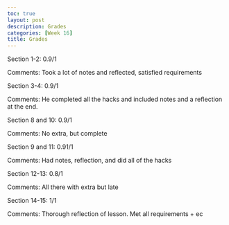 ```yaml
---
toc: true
layout: post
description: Grades
categories: [Week 16]
title: Grades
---
```


Section 1-2: 0.9/1

Comments: Took a lot of notes and reflected, satisfied requirements

Section 3-4: 0.9/1

Comments: He completed all the hacks and included notes and a reflection at the end. 

Section 8 and 10: 0.9/1

Comments: No extra, but complete

Section 9 and 11: 0.91/1

Comments: Had notes, reflection, and did all of the hacks

Section 12-13: 0.8/1 

Comments: All there with extra but late

Section 14-15: 1/1

Comments: Thorough reflection of lesson. Met all requirements + ec
